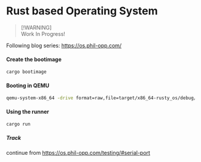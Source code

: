 # Rust based Operating System

> [!WARNING]\
> Work In Progress!

Following blog series: https://os.phil-opp.com/

#### Create the bootimage

```bash
cargo bootimage
```

#### Booting in QEMU

```bash
qemu-system-x86_64 -drive format=raw,file=target/x86_64-rusty_os/debug/bootimage-rusty_os.bin
```

#### Using the runner

```bash
cargo run
```

##### Track

continue from https://os.phil-opp.com/testing/#serial-port
